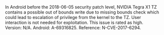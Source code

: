 In Android before the 2018-06-05 security patch level, NVIDIA Tegra X1 TZ contains a possible out of bounds write due to missing bounds check which could lead to escalation of privilege from the kernel to the TZ. User interaction is not needed for exploitation. This issue is rated as high. Version: N/A. Android: A-69316825. Reference: N-CVE-2017-6294.